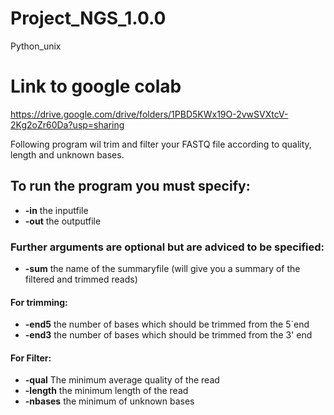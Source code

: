 # Project_NGS_1.0.0
Python_unix

# Link to google colab

https://drive.google.com/drive/folders/1PBD5KWx19O-2vwSVXtcV-2Kg2oZr60Da?usp=sharing 

Following program wil trim and filter your FASTQ file according to quality, length and unknown bases. 

## To run the program you must specify:

- **-in** the inputfile 
- **-out** the outputfile 

### Further arguments are optional but are adviced to be specified:

- **-sum** the name of the summaryfile (will give you a summary of the filtered and trimmed reads)
#### For trimming:

- **-end5** the number of bases which should be trimmed from the 5´end
- **-end3** the number of bases which should be trimmed from the 3' end 

#### For Filter:

- **-qual** The minimum average quality of the read
- **-length** the minimum length of the read 
- **-nbases** the minimum of unknown bases
